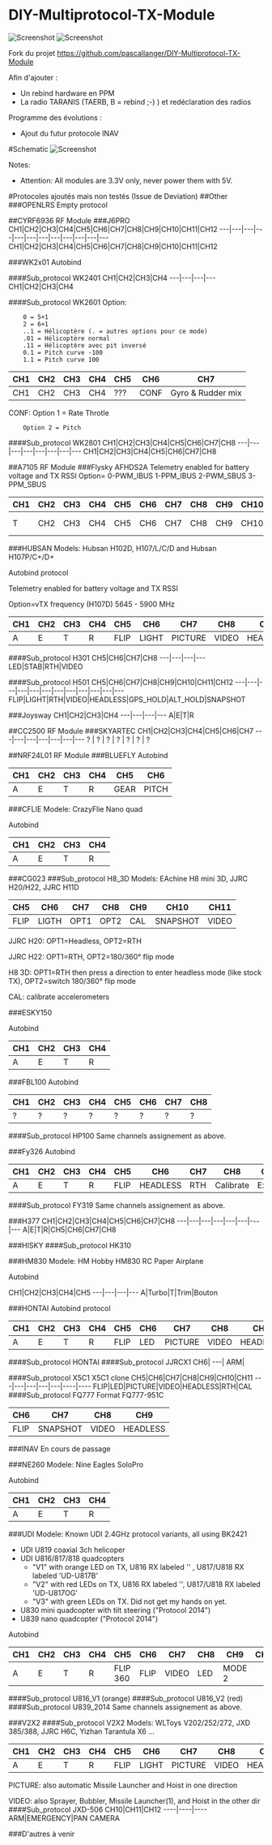 # DIY-Multiprotocol-TX-Module

![Screenshot](http://static.rcgroups.net/forums/attachments/4/0/8/5/8/3/t7952733-114-thumb-P4100002.JPG?d=1433910155) ![Screenshot](http://static.rcgroups.net/forums/attachments/4/0/8/5/8/3/t7952734-189-thumb-P4100003.JPG?d=1433910159)

Fork du projet https://github.com/pascallanger/DIY-Multiprotocol-TX-Module

Afin d'ajouter :
- Un rebind hardware en PPM
- La radio TARANIS (TAERB, B = rebind ;-) ) et redéclaration des radios



Programme des évolutions :
- Ajout du futur protocole INAV


#Schematic
![Screenshot](http://static.rcgroups.net/forums/attachments/4/0/8/5/8/3/a8443844-119-multiprotocol_diagram_rotary_serial_2.jpg)

Notes:
- Attention: All modules are 3.3V only, never power them with 5V.


#Protocoles ajoutés mais non testés (Issue de Deviation)
##Other
###OPENLRS
Empty protocol

##CYRF6936 RF Module
###J6PRO
CH1|CH2|CH3|CH4|CH5|CH6|CH7|CH8|CH9|CH10|CH11|CH12
---|---|---|---|---|---|---|---|---|---|---|---
CH1|CH2|CH3|CH4|CH5|CH6|CH7|CH8|CH9|CH10|CH11|CH12

###WK2x01
Autobind

####Sub_protocol WK2401
CH1|CH2|CH3|CH4
---|---|---|---
CH1|CH2|CH3|CH4


####Sub_protocol WK2601
Option:	

		0 = 5+1
		2 = 6+1
		..1 = Hélicoptère (. = autres options pour ce mode)
		.01 = Hélicoptère normal
		.11 = Hélicoptère avec pit inversé
		0.1 = Pitch curve -100
		1.1 = Pitch curve 100

CH1|CH2|CH3|CH4|CH5|CH6|CH7
---|---|---|---|---|---|---
CH1|CH2|CH3|CH4|???|CONF|Gyro & Rudder mix

CONF:	Option 1 = Rate Throtle

		Option 2 = Pitch
		

####Sub_protocol WK2801
CH1|CH2|CH3|CH4|CH5|CH6|CH7|CH8
---|---|---|---|---|---|---|---
CH1|CH2|CH3|CH4|CH5|CH6|CH7|CH8


##A7105 RF Module
###Flysky AFHDS2A
Telemetry enabled for battery voltage and TX RSSI
Option= 0-PWM_IBUS 1-PPM_IBUS 2-PWM_SBUS 3-PPM_SBUS

CH1|CH2|CH3|CH4|CH5|CH6|CH7|CH8|CH9|CH10|CH11|CH12|CH13|CH14|CH15
---|---|---|---|---|---|---|---|---|---|---|---|---|---|---
T|CH2|CH3|CH4|CH5|CH6|CH7|CH8|CH9|CH10|CH11|CH12|CH13|CH14|Failsave T

###HUBSAN
Models: Hubsan H102D, H107/L/C/D and Hubsan H107P/C+/D+

Autobind protocol

Telemetry enabled for battery voltage and TX RSSI

Option=vTX frequency (H107D) 5645 - 5900 MHz

CH1|CH2|CH3|CH4|CH5|CH6|CH7|CH8|CH9
---|---|---|---|---|---|---|---|---
A|E|T|R|FLIP|LIGHT|PICTURE|VIDEO|HEADLESS
####Sub_protocol H301
CH5|CH6|CH7|CH8
---|---|---|---
LED|STAB|RTH|VIDEO

####Sub_protocol H501
CH5|CH6|CH7|CH8|CH9|CH10|CH11|CH12
---|---|---|---|---|---|---|---|---|---|---|---
FLIP|LIGHT|RTH|VIDEO|HEADLESS|GPS_HOLD|ALT_HOLD|SNAPSHOT

###Joysway
CH1|CH2|CH3|CH4
---|---|---|---
A|E|T|R

##CC2500 RF Module
###SKYARTEC
CH1|CH2|CH3|CH4|CH5|CH6|CH7
---|---|---|---|---|---|---
 ? | ? | ? | ? | ? | ? | ? 

##NRF24L01 RF Module
###BLUEFLY
Autobind

CH1|CH2|CH3|CH4|CH5|CH6
---|---|---|---|---|---
A|E|T|R|GEAR|PITCH

###CFLIE
Modele: CrazyFlie Nano quad

Autobind

CH1|CH2|CH3|CH4
---|---|---|---
A|E|T|R

###CG023
###Sub_protocol H8_3D
Models: EAchine H8 mini 3D, JJRC H20/H22, JJRC H11D

CH5|CH6|CH7|CH8|CH9|CH10|CH11
---|---|---|---|---|---|---
FLIP|LIGTH|OPT1|OPT2|CAL|SNAPSHOT|VIDEO

JJRC H20: OPT1=Headless, OPT2=RTH

JJRC H22: OPT1=RTH, OPT2=180/360° flip mode

H8 3D: OPT1=RTH then press a direction to enter headless mode (like stock TX), OPT2=switch 180/360° flip mode

CAL: calibrate accelerometers

###ESKY150

Autobind

CH1|CH2|CH3|CH4
---|---|---|---
A|E|T|R

###FBL100
Autobind

CH1|CH2|CH3|CH4|CH5|CH6|CH7|CH8
---|---|---|---|---|---|---|---
 ? | ? | ? | ? | ? | ? | ? | ? 

####Sub_protocol HP100
Same channels assignement as above.

###Fy326
Autobind

CH1|CH2|CH3|CH4|CH5|CH6|CH7|CH8|CH9
---|---|---|---|---|---|---|---|---
A|E|T|R|FLIP|HEADLESS|RTH|Calibrate|Expert

####Sub_protocol FY319
Same channels assignement as above.

###H377
CH1|CH2|CH3|CH4|CH5|CH6|CH7|CH8
---|---|---|---|---|---|---|---
A|E|T|R|CH5|CH6|CH7|CH8

###HISKY
####Sub_protocol HK310

###HM830
Modele: HM Hobby HM830 RC Paper Airplane

Autobind

CH1|CH2|CH3|CH4|CH5
---|---|---|---
A|Turbo|T|Trim|Bouton

###HONTAI
Autobind protocol

CH1|CH2|CH3|CH4|CH5|CH6|CH7|CH8|CH9|CH10|CH11
---|---|---|---|---|---|---|---|---|----|----
A|E|T|R|FLIP|LED|PICTURE|VIDEO|HEADLESS|RTH|CAL

####Sub_protocol HONTAI
####Sub_protocol JJRCX1
CH6|
---|
ARM|

####Sub_protocol X5C1
X5C1 clone
CH5|CH6|CH7|CH8|CH9|CH10|CH11
---|---|---|---|---|----|----
FLIP|LED|PICTURE|VIDEO|HEADLESS|RTH|CAL
####Sub_protocol FQ777
Format FQ777-951C

CH6|CH7|CH8|CH9
---|---|---|---
FLIP|SNAPSHOT|VIDEO|HEADLESS

###INAV
En cours de passage

###NE260
Modele: Nine Eagles SoloPro

Autobind

CH1|CH2|CH3|CH4
---|---|---|---
A|E|T|R

###UDI
Modele: Known UDI 2.4GHz protocol variants, all using BK2421
* UDI U819 coaxial 3ch helicoper
* UDI U816/817/818 quadcopters
  - "V1" with orange LED on TX, U816 RX labeled '' , U817/U818 RX labeled 'UD-U817B'
  - "V2" with red LEDs on TX, U816 RX labeled '', U817/U818 RX labeled 'UD-U817OG'
  - "V3" with green LEDs on TX. Did not get my hands on yet.
* U830 mini quadcopter with tilt steering ("Protocol 2014")
* U839 nano quadcopter ("Protocol 2014")

Autobind

CH1|CH2|CH3|CH4|CH5|CH6|CH7|CH8|CH9|CH10
---|---|---|---|---|---|---|---|---|---
A|E|T|R|FLIP 360|FLIP|VIDEO|LED|MODE 2

####Sub_protocol U816_V1 (orange)
####Sub_protocol U816_V2 (red)
####Sub_protocol U839_2014
Same channels assignement as above.

###V2X2
####Sub_protocol V2X2
Models: WLToys V202/252/272, JXD 385/388, JJRC H6C, Yizhan Tarantula X6 ...

CH1|CH2|CH3|CH4|CH5|CH6|CH7|CH8|CH9|CH10|CH11
---|---|---|---|---|---|---|---|---|----|----
A|E|T|R|FLIP|LIGHT|PICTURE|VIDEO|HEADLESS|MAG_CAL_X|MAG_CAL_Y

PICTURE: also automatic Missile Launcher and Hoist in one direction

VIDEO: also Sprayer, Bubbler, Missile Launcher(1), and Hoist in the other dir
####Sub_protocol JXD-506
CH10|CH11|CH12
----|----|----
ARM|EMERGENCY|PAN CAMERA

###D'autres à venir